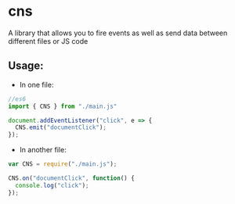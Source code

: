 # cns
A library that allows you to fire events as well as send data between different files or JS code

## Usage:
- In one file:
```JavaScript
//es6
import { CNS } from "./main.js"

document.addEventListener("click", e => {
  CNS.emit("documentClick");
});

```
- In another file:
```JavaScript
var CNS = require("./main.js");

CNS.on("documentClick", function() {
  console.log("click");
});
```


